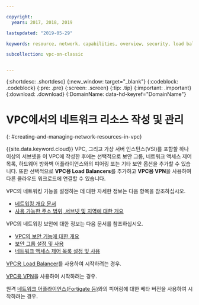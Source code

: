 ```yaml
---

copyright:
  years: 2017, 2018, 2019

lastupdated: "2019-05-29"

keywords: resource, network, capabilities, overview, security, load balancer, VPN, security groups, ACL, address, IP, range, prefix, peering, Fortigate, Cisco, Vyatta, VPC, vSRX

subcollection: vpc-on-classic


---
```


{:shortdesc: .shortdesc}
{:new_window: target="_blank"}
{:codeblock: .codeblock}
{:pre: .pre}
{:screen: .screen}
{:tip: .tip}
{:important: .important}
{:download: .download}
{:DomainName: data-hd-keyref="DomainName"}

# VPC에서의 네트워크 리소스 작성 및 관리
{: #creating-and-managing-network-resources-in-vpc}

{{site.data.keyword.cloud}} VPC, 그리고 가상 서버 인스턴스(VSI)를 포함할 하나 이상의 서브넷을 이 VPC에 작성한 후에는 선택적으로 보안 그룹, 네트워크 액세스 제어 목록, 하드웨어 방화벽 어플라이언스와의 피어링 또는 기타 보안 옵션을 추가할 수 있습니다. 또한 선택적으로 **VPC용 Load Balancers**를 추가하고 **VPC용 VPN**을 사용하여 다른 클라우드 워크로드에 연결할 수 있습니다.

VPC의 네트워킹 기능을 설정하는 데 대한 자세한 정보는 다음 항목을 참조하십시오.
 * [네트워킹 개요 문서](/docs/vpc-on-classic-network?topic=vpc-on-classic-network-about-networking-for-vpc)
 * [사용 가능한 주소 범위, 서브넷 및 지역에 대한 개요](/docs/vpc-on-classic-network?topic=vpc-on-classic-network-working-with-ip-address-ranges-address-prefixes-regions-and-subnets)

VPC의 네트워킹 보안에 대한 정보는 다음 문서를 참조하십시오.
* [VPC의 보안 기능에 대한 개요](/docs/vpc-on-classic-network?topic=vpc-on-classic-network-security-in-your-ibm-cloud-vpc)
* [보안 그룹 설정 및 사용](/docs/vpc-on-classic-network?topic=vpc-on-classic-network-updating-the-default-security-group)
* [네트워크 액세스 제어 목록 설정 및 사용](/docs/vpc-on-classic-network?topic=vpc-on-classic-network-setting-up-network-acls)

[VPC용 Load Balancer](/docs/vpc-on-classic-network?topic=vpc-on-classic-network---using-load-balancers-in-ibm-cloud-vpc)를 사용하여 시작하려는 경우.

[VPC용 VPN](/docs/vpc-on-classic-network?topic=vpc-on-classic-network---using-vpn-with-your-vpc)을 사용하여 시작하려는 경우.

원격 [네트워크 어플라이언스(Fortigate 등)](/docs/vpc-on-classic-network?topic=vpc-on-classic-network-creating-a-secure-connection-with-a-remote-fortigate-peer)와의 피어링에 대한 베타 버전을 사용하여 시작하려는 경우.
